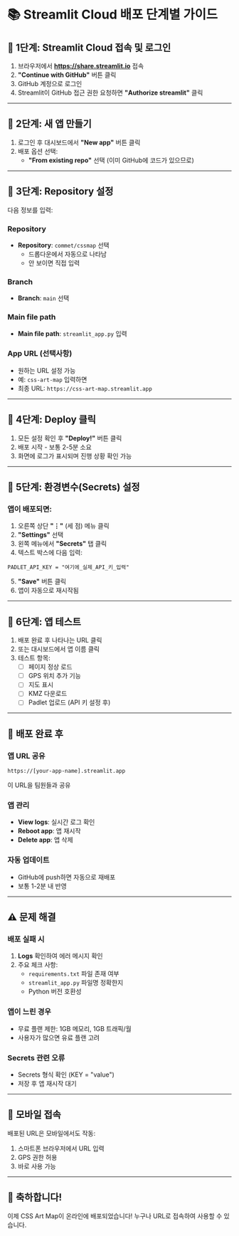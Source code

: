 # 📚 Streamlit Cloud 배포 단계별 가이드

## 🔵 1단계: Streamlit Cloud 접속 및 로그인

1. 브라우저에서 **https://share.streamlit.io** 접속
2. **"Continue with GitHub"** 버튼 클릭
3. GitHub 계정으로 로그인
4. Streamlit이 GitHub 접근 권한 요청하면 **"Authorize streamlit"** 클릭

---

## 🔵 2단계: 새 앱 만들기

1. 로그인 후 대시보드에서 **"New app"** 버튼 클릭
2. 배포 옵션 선택:
   - **"From existing repo"** 선택 (이미 GitHub에 코드가 있으므로)

---

## 🔵 3단계: Repository 설정

다음 정보를 입력:

### Repository
- **Repository**: `commet/cssmap` 선택
  - 드롭다운에서 자동으로 나타남
  - 안 보이면 직접 입력

### Branch
- **Branch**: `main` 선택

### Main file path
- **Main file path**: `streamlit_app.py` 입력

### App URL (선택사항)
- 원하는 URL 설정 가능
- 예: `css-art-map` 입력하면
- 최종 URL: `https://css-art-map.streamlit.app`

---

## 🔵 4단계: Deploy 클릭

1. 모든 설정 확인 후 **"Deploy!"** 버튼 클릭
2. 배포 시작 - 보통 2-5분 소요
3. 화면에 로그가 표시되며 진행 상황 확인 가능

---

## 🔵 5단계: 환경변수(Secrets) 설정

### 앱이 배포되면:

1. 오른쪽 상단 **"⋮"** (세 점) 메뉴 클릭
2. **"Settings"** 선택
3. 왼쪽 메뉴에서 **"Secrets"** 탭 클릭
4. 텍스트 박스에 다음 입력:
```
PADLET_API_KEY = "여기에_실제_API_키_입력"
```
5. **"Save"** 버튼 클릭
6. 앱이 자동으로 재시작됨

---

## 🔵 6단계: 앱 테스트

1. 배포 완료 후 나타나는 URL 클릭
2. 또는 대시보드에서 앱 이름 클릭
3. 테스트 항목:
   - [ ] 페이지 정상 로드
   - [ ] GPS 위치 추가 기능
   - [ ] 지도 표시
   - [ ] KMZ 다운로드
   - [ ] Padlet 업로드 (API 키 설정 후)

---

## 🎯 배포 완료 후

### 앱 URL 공유
```
https://[your-app-name].streamlit.app
```
이 URL을 팀원들과 공유

### 앱 관리
- **View logs**: 실시간 로그 확인
- **Reboot app**: 앱 재시작
- **Delete app**: 앱 삭제

### 자동 업데이트
- GitHub에 push하면 자동으로 재배포
- 보통 1-2분 내 반영

---

## ⚠️ 문제 해결

### 배포 실패 시
1. **Logs** 확인하여 에러 메시지 확인
2. 주요 체크 사항:
   - `requirements.txt` 파일 존재 여부
   - `streamlit_app.py` 파일명 정확한지
   - Python 버전 호환성

### 앱이 느린 경우
- 무료 플랜 제한: 1GB 메모리, 1GB 트래픽/월
- 사용자가 많으면 유료 플랜 고려

### Secrets 관련 오류
- Secrets 형식 확인 (KEY = "value")
- 저장 후 앱 재시작 대기

---

## 📱 모바일 접속

배포된 URL은 모바일에서도 작동:
1. 스마트폰 브라우저에서 URL 입력
2. GPS 권한 허용
3. 바로 사용 가능

---

## 🎉 축하합니다!

이제 CSS Art Map이 온라인에 배포되었습니다!
누구나 URL로 접속하여 사용할 수 있습니다.